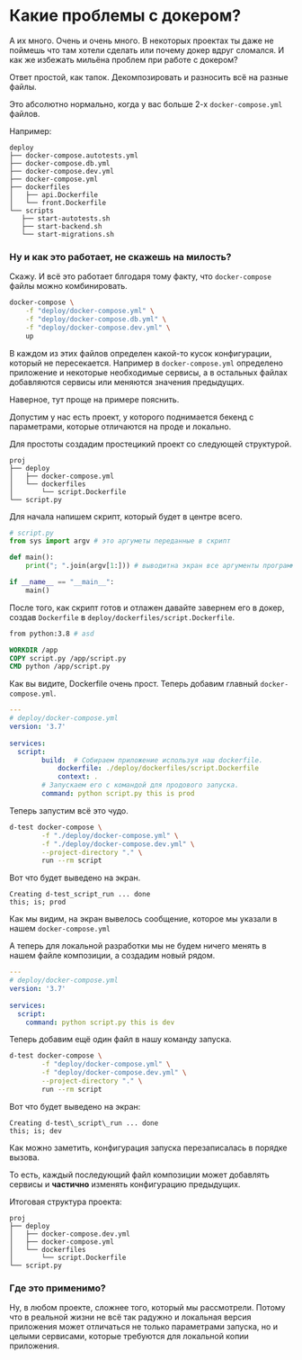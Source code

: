 # Какие проблемы с докером?
А их много. Очень и очень много. В некоторых проектах ты даже не поймешь что там хотели сделать или почему докер вдруг сломался. И как же избежать мильёна проблем при работе с докером?

Ответ простой, как тапок. Декомпозировать и разносить всё на разные файлы.

Это абсолютно нормально, когда у вас больше 2-х `docker-compose.yml` файлов.

Например:
```
deploy  
├── docker-compose.autotests.yml
├── docker-compose.db.yml  
├── docker-compose.dev.yml  
├── docker-compose.yml  
├── dockerfiles  
│   ├── api.Dockerfile  
│   └── front.Dockerfile  
└── scripts  
   ├── start-autotests.sh  
   ├── start-backend.sh
   └── start-migrations.sh
```

### Ну и как это работает, не скажешь на милость?

Скажу. И всё это работает блгодаря тому факту, что `docker-compose` файлы можно комбинировать.

```bash
docker-compose \
	-f "deploy/docker-compose.yml" \
	-f "deploy/docker-compose.db.yml" \
	-f "deploy/docker-compose.dev.yml" \
	up
```

В каждом из этих файлов определен какой-то кусок конфигурации, который не пересекается. Например в `docker-compose.yml` определено приложение и некоторые необходимые сервисы, а в остальных файлах добавляются сервисы или меняются значения предыдущих.

Наверное, тут проще на примере пояснить.

Допустим у нас есть проект, у которого поднимается бекенд с параметрами, которые отличаются на проде и локально.

Для простоты создадим простецикий проект со следующей структурой.

```
proj
├── deploy
│   ├── docker-compose.yml  
│   └── dockerfiles  
│       └── script.Dockerfile  
└── script.py
```

Для начала напишем скрипт, который будет в центре всего.
```python
# script.py
from sys import argv # это аргуметы переданные в скрипт

def main():
	print("; ".join(argv[1:])) # выводитна экран все аргументы программы

if __name__ == "__main__":
	main()
```


После того, как скрипт готов и отлажен давайте завернем его в докер,
создав `Dockerfile` в `deploy/dockerfiles/script.Dockerfile`.

```dockerfile
from python:3.8 # asd

WORKDIR /app  
COPY script.py /app/script.py  
CMD python /app/script.py
```

Как вы видите, Dockerfile очень прост. Теперь добавим главный `docker-compose.yml`.

```yaml
---
# deploy/docker-compose.yml
version: '3.7'  
  
services:  
  script:  
        build:  # Собираем приложение используя наш dockerfile.
            dockerfile: ./deploy/dockerfiles/script.Dockerfile  
            context: .  
        # Запускаем его с командой для продового запуска.
        command: python script.py this is prod
```

Теперь запустим всё это чудо.

```bash
d-test docker-compose \
        -f "./deploy/docker-compose.yml" \
        -f "./deploy/docker-compose.dev.yml" \
        --project-directory "." \
        run --rm script
```

Вот что будет выведено на экран.
```log
Creating d-test_script_run ... done
this; is; prod
```

Как мы видим, на экран вывелось сообщение, которое мы указали в нашем `docker-compose.yml`

А теперь для локальной разработки мы не будем ничего менять в нашем файле композиции, а создадим новый рядом.

```yaml
---
# deploy/docker-compose.yml
version: '3.7'  
  
services:  
  script:
    command: python script.py this is dev
```

Теперь добавим ещё один файл в нашу команду запуска.

```bash
d-test docker-compose \
        -f "deploy/docker-compose.yml" \
        -f "deploy/docker-compose.dev.yml" \
        --project-directory "." \
        run --rm script
```

Вот что будет выведено на экран:
```log
Creating d-test\_script\_run ... done  
this; is; dev
```

Как можно заметить, конфигурация запуска перезаписалась в порядке вызова.

То есть, каждый последующий файл композиции может добавлять сервисы и **частично** изменять конфигурацию предыдущих.

Итоговая структура проекта:
```
proj
├── deploy  
│   ├── docker-compose.dev.yml  
│   ├── docker-compose.yml  
│   └── dockerfiles  
│       └── script.Dockerfile  
└── script.py
```

### Где это применимо?
Ну, в любом проекте, сложнее того, который мы рассмотрели. Потому что в реальной жизни не всё так радужно и локальная версия приложения может отличаться не только параметрами запуска, но и целыми сервисами, которые требуются для локальной копии приложения.